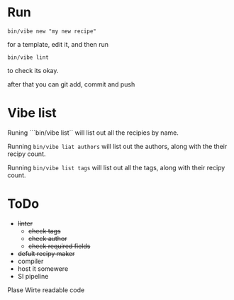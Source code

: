 # Run

``` bin/vibe new "my new recipe" ```

for a template, edit it, and then run

``` bin/vibe lint ```

to check its okay.

after that you can git add, commit and push

# Vibe list

Runing ```bin/vibe list`` will list out all the recipies by name.

Running ```bin/vibe liat authors``` will list out the authors, along with the their recipy count.

Running ```bin/vibe list tags``` will list out all the tags, along with their recipy count.

# ToDo

- ~~linter~~
    - ~~check tags~~
    - ~~check author~~
    - ~~check required fields~~
- ~~defult recipy maker~~
- compiler
- host it somewere
- SI pipeline

Plase Wirte readable code
